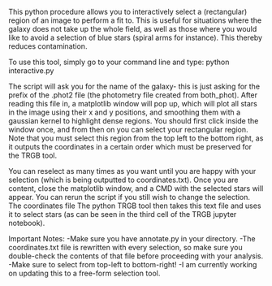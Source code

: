 This python procedure allows you to interactively select a (rectangular) region of an image to perform a fit to. This is useful for situations where the galaxy does not take up the whole field, as well as those where you would like to avoid a selection of blue stars (spiral arms for instance). This thereby reduces contamination. 

To use this tool, simply go to your command line and type:
python interactive.py

The script will ask you for the name of the galaxy- this is just asking for the prefix of the .phot2 file (the photometry file created from both_phot). After reading this file in, a matplotlib window will pop up, which will plot all stars in the image using their x and y positions, and smoothing them with a gaussian kernel to highlight dense regions. You should first click inside the window once, and from then on you can select your rectangular region. Note that you must select this region from the top left to the bottom right, as it outputs the coordinates in a certain order which must be preserved for the TRGB tool. 

You can reselect as many times as you want until you are happy with your selection (which is being outputted to coordinates.txt). Once you are content, close the matplotlib window, and a CMD with the selected stars will appear. You can rerun the script if you still wish to change the selection. The coordinates file The python TRGB tool then takes this text file and uses it to select stars (as can be seen in the third cell of the TRGB jupyter notebook).


Important Notes:
-Make sure you have annotate.py in your directory.
-The coordinates.txt file is rewritten with every selection, so make sure you double-check the contents of that file before proceeding with your analysis.
-Make sure to select from top-left to bottom-right!
-I am currently working on updating this to a free-form selection tool. 
